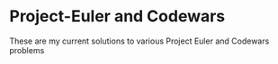 # Project-Euler and Codewars
These are my current solutions to various Project Euler and Codewars problems
